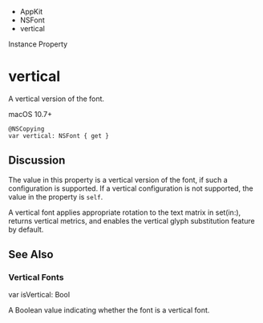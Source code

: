 

- AppKit
- NSFont
-  vertical 

Instance Property

# vertical

A vertical version of the font.

macOS 10.7+

``` source
@NSCopying
var vertical: NSFont { get }
```

## Discussion

The value in this property is a vertical version of the font, if such a configuration is supported. If a vertical configuration is not supported, the value in the property is `self`.

A vertical font applies appropriate rotation to the text matrix in set(in:), returns vertical metrics, and enables the vertical glyph substitution feature by default.

## See Also

### Vertical Fonts

var isVertical: Bool

A Boolean value indicating whether the font is a vertical font.

